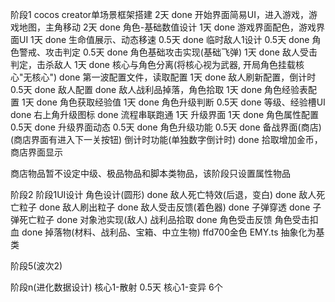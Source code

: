 阶段1
  cocos creator单场景框架搭建  2天 done
  开始界面简易UI，进入游戏，游戏地图，主角移动  2天 done
  角色-基础数值设计 1天 done
  游戏界面配色，游戏界面UI 1天 done
  生命值展示、动态移速 0.5天 done
  临时敌人1设计 0.5天 done
  角色警戒、攻击判定 0.5天 done
  角色基础攻击实现(基础飞弹) 1天 done
  敌人受击判定，击杀敌人 1天 done
  核心与角色分离(将核心视为武器, 开局角色挂载核心"无核心") done
  第一波配置文件，读取配置  1天 done
  敌人刷新配置，倒计时 0.5天 done
  敌人配置 done
  敌人战利品掉落，角色拾取  1天 done
  角色经验表配置  1天 done
  角色获取经验值  1天 done
  角色升级判断  0.5天 done
  等级、经验槽UI  done
  右上角升级图标  done
  流程串联跑通  1天
  升级界面 1天 done
  角色属性配置 0.5天 done
  升级界面动态 0.5天 done
  角色升级功能 0.5天 done
  备战界面(商店) (商店界面有进入下一关按钮)
  倒计时功能(单独数字倒计时) done
  拾取增加金币，商店界面显示

  商店物品暂不设定中级、极品物品和脚本类物品，该阶段只设置属性物品


阶段2
  阶段1UI设计
  角色设计(圆形) done
  敌人死亡特效(后退，变白) done
  敌人死亡粒子 done
  敌人刷出粒子 done
  敌人受击反馈(着色器) done
  子弹穿透 done
  子弹死亡粒子 done
  对象池实现(敌人)
  战利品拾取 done
  角色受击反馈
  角色受击扣血 done
  掉落物(材料、战利品、宝箱、中立生物) ffd700金色
  EMY.ts 抽象化为基类

阶段5(波次2)

阶段n(进化数据设计)
  核心1-散射 0.5天
  核心1-变异 6个